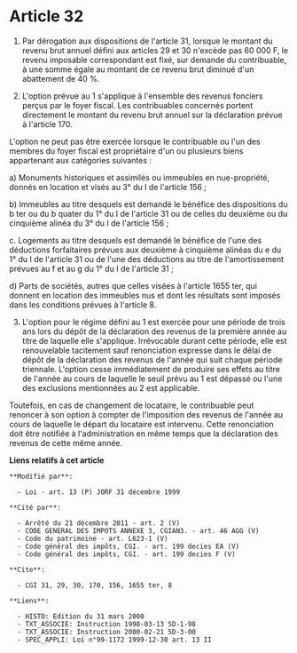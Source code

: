 # Article 32

1. Par dérogation aux dispositions de l'article 31, lorsque le montant du revenu brut annuel défini aux articles 29 et 30
n'excède pas 60 000 F, le revenu imposable correspondant est fixé, sur demande du contribuable, à une somme égale au montant
de ce revenu brut diminué d'un abattement de 40 %.

2. L'option prévue au 1 s'applique à l'ensemble des revenus fonciers perçus par le foyer fiscal. Les contribuables concernés
portent directement le montant du revenu brut annuel sur la déclaration prévue à l'article 170.

L'option ne peut pas être exercée lorsque le contribuable ou l'un des membres du foyer fiscal est propriétaire d'un ou
plusieurs biens appartenant aux catégories suivantes :

a) Monuments historiques et assimilés ou immeubles en nue-propriété, donnés en location et visés au 3° du I de l'article
156 ;

b) Immeubles au titre desquels est demandé le bénéfice des dispositions du b ter ou du b quater du 1° du I de l'article 31 ou
de celles du deuxième ou du cinquième alinéa du 3° du I de l'article 156 ;

c. Logements au titre desquels est demandé le bénéfice de l'une des déductions forfaitaires prévues aux deuxième à cinquième
alinéas du e du 1° du I de l'article 31 ou de l'une des déductions au titre de l'amortissement prévues au f et au g du 1° du
I de l'article 31 ;

d) Parts de sociétés, autres que celles visées à l'article 1655 ter, qui donnent en location des immeubles nus et dont les
résultats sont imposés dans les conditions prévues à l'article 8.

3. L'option pour le régime défini au 1 est exercée pour une période de trois ans lors du dépôt de la déclaration des revenus
de la première année au titre de laquelle elle s'applique. Irrévocable durant cette période, elle est renouvelable tacitement
sauf renonciation expresse dans le délai de dépôt de la déclaration des revenus de l'année qui suit chaque période triennale.
L'option cesse immédiatement de produire ses effets au titre de l'année au cours de laquelle le seuil prévu au 1 est dépassé
ou l'une des exclusions mentionnées au 2 est applicable.

Toutefois, en cas de changement de locataire, le contribuable peut renoncer à son option à compter de l'imposition des
revenus de l'année au cours de laquelle le départ du locataire est intervenu. Cette renonciation doit être notifiée à
l'administration en même temps que la déclaration des revenus de cette même année.

**Liens relatifs à cet article**

	**Modifié par**:

	  - Loi - art. 13 (P) JORF 31 décembre 1999

	**Cité par**:

	  - Arrêté du 21 décembre 2011 - art. 2 (V)
	  - CODE GENERAL DES IMPOTS ANNEXE 3, CGIAN3. - art. 46 AGG (V)
	  - Code du patrimoine - art. L623-1 (V)
	  - Code général des impôts, CGI. - art. 199 decies EA (V)
	  - Code général des impôts, CGI. - art. 199 decies F (V)

	**Cite**:

	  - CGI 31, 29, 30, 170, 156, 1655 ter, 8

	**Liens**:

	  - HISTO: Edition du 31 mars 2000
	  - TXT_ASSOCIE: Instruction 1998-03-13 5D-1-98
	  - TXT_ASSOCIE: Instruction 2000-02-21 5D-3-00
	  - SPEC_APPLI: Loi n°99-1172 1999-12-30 art. 13 II

